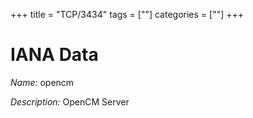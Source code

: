 +++
title = "TCP/3434"
tags = [""]
categories = [""]
+++

# IANA Data

_Name:_ opencm

_Description:_ OpenCM Server

